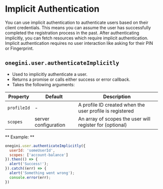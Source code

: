 # Implicit Authentication

<!-- toc -->

You can use implicit authentication to authenticate users based on their client credentials. This means you can assume the user has successfully completed the
registration process in the past. After authenticating implicitly, you can fetch resources which require implicit authentication. Implicit authentication requires
no user interaction like asking for their PIN or Fingerprint.

## `onegini.user.authenticateImplicitly`

- Used to implicitly authenticate a user.
- Returns a promise or calls either success or error callback.
- Takes the following arguments:

| Property    | Default              | Description                                              |
| ----------- | -------------------- | -------------------------------------------------------- |
| `profileId` | -                    | A profile ID created when the user profile is registered |
| `scopes`    | server configuration | An array of scopes the user will register for (optional) |

** Example: **
```js
onegini.user.authenticateImplicitly({
  userId: 'someUserId',
  scopes: ['account-balance']
}).then(() => {
  alert('Success!');
}).catch((err) => {
  alert('Something went wrong');
  console.error(err);
})
```
